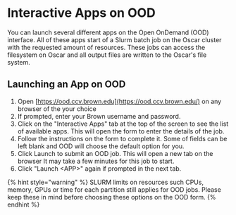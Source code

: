 # Interactive Apps on OOD

You can launch several different apps on the Open OnDemand (OOD) interface. All of these apps start of a Slurm batch job on the Oscar cluster with the requested amount of resources. These jobs can access the filesystem on Oscar and all output files are written to the Oscar's file system.

## Launching an App on OOD

1. Open [https://ood.ccv.brown.edu](https://ood.ccv.brown.edu/) on any browser of the your choice
2. &#x20;If prompted, enter your Brown username and password.
3. &#x20;Click on the "Interactive Apps" tab at the top of the screen to see the list of available apps. This will open the form to enter the details of the job.
4. Follow the instructions on the form to complete it. Some of fields can be left blank and OOD will choose the default option for you.
5. Click Launch to submit an OOD job. This will open a new tab on the browser It may take a few minutes for this job to start.&#x20;
6. Click "Launch \<APP>" again if prompted in the next tab.

{% hint style="warning" %}
SLURM limits on resources such CPUs, memory, GPUs or time for each partition still applies for OOD jobs. Please keep these in mind before choosing these options on the OOD form.
{% endhint %}
